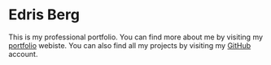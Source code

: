 # Edris Berg
This is my professional portfolio. You can find more about me by visiting my [portfolio](https://edberg.netlify.app/) webiste. You can also find all my projects by visiting my [GitHub](https://github.com/Fadab2) account.


 
